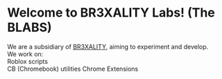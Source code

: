 # Welcome to BR3XALITY Labs! (The BLABS)  
We are a subsidiary of [BR3XALITY](https://site.br3xality.org/), aiming to experiment and develop.  
We work on:  
Roblox scripts  
CB (Chromebook) utilities
Chrome Extensions
